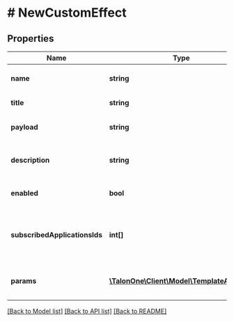 # # NewCustomEffect

## Properties

Name | Type | Description | Notes
------------ | ------------- | ------------- | -------------
**name** | **string** | The name of this effect. | 
**title** | **string** | The title of this effect. | 
**payload** | **string** | The JSON payload of this effect. | 
**description** | **string** | The description of this effect. | [optional] 
**enabled** | **bool** | Determines if this effect is active. | 
**subscribedApplicationsIds** | **int[]** | A list of the IDs of the applications that this effect is enabled for | [optional] 
**params** | [**\TalonOne\Client\Model\TemplateArgDef[]**](TemplateArgDef.md) | Array of template argument definitions | [optional] 

[[Back to Model list]](../../README.md#documentation-for-models) [[Back to API list]](../../README.md#documentation-for-api-endpoints) [[Back to README]](../../README.md)


